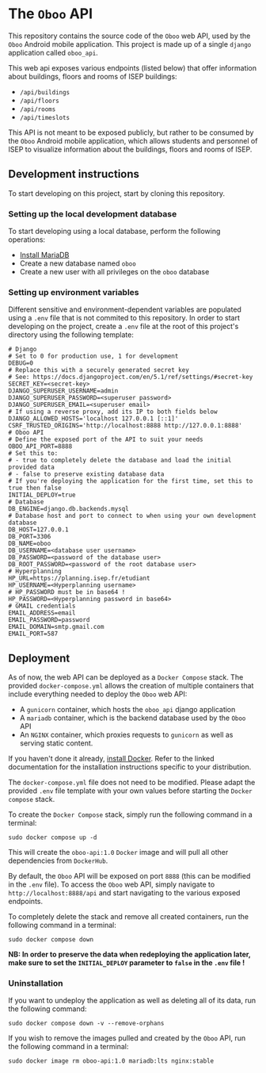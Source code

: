 # The `Oboo` API

This repository contains the source code of the `Oboo` web API, used by the `Oboo` Android mobile application.
This project is made up of a single `django` application called `oboo_api`.

This web api exposes various endpoints (listed below) that offer information about buildings, floors and rooms of ISEP buildings:
- `/api/buildings`
- `/api/floors`
- `/api/rooms`
- `/api/timeslots`

This API is not meant to be exposed publicly, but rather to be consumed by the `Oboo` Android mobile application, which allows
students and personnel of ISEP to visualize information about the buildings, floors and rooms of ISEP.

## Development instructions

To start developing on this project, start by cloning this repository.

### Setting up the local development database

To start developing using a local database, perform the following operations:
- [Install MariaDB](https://mariadb.org/download/?t=repo-config)
- Create a new database named `oboo`
- Create a new user with all privileges on the `oboo` database

### Setting up environment variables

Different sensitive and environment-dependent variables are populated using a `.env` file that is not commited to this repository.
In order to start developing on the project, create a `.env` file at the root of this project's directory using the following template:
```properties
# Django
# Set to 0 for production use, 1 for development
DEBUG=0
# Replace this with a securely generated secret key
# See: https://docs.djangoproject.com/en/5.1/ref/settings/#secret-key
SECRET_KEY=<secret-key>
DJANGO_SUPERUSER_USERNAME=admin
DJANGO_SUPERUSER_PASSWORD=<superuser password>
DJANGO_SUPERUSER_EMAIL=<superuser email>
# If using a reverse proxy, add its IP to both fields below
DJANGO_ALLOWED_HOSTS='localhost 127.0.0.1 [::1]'
CSRF_TRUSTED_ORIGINS='http://localhost:8888 http://127.0.0.1:8888'
# Oboo API
# Define the exposed port of the API to suit your needs
OBOO_API_PORT=8888
# Set this to:
# - true to completely delete the database and load the initial provided data
# - false to preserve existing database data
# If you're deploying the application for the first time, set this to true then false
INITIAL_DEPLOY=true
# Database
DB_ENGINE=django.db.backends.mysql
# Database host and port to connect to when using your own development database
DB_HOST=127.0.0.1
DB_PORT=3306
DB_NAME=oboo
DB_USERNAME=<database user username>
DB_PASSWORD=<password of the database user>
DB_ROOT_PASSWORD=<password of the root database user>
# Hyperplanning
HP_URL=https://planning.isep.fr/etudiant
HP_USERNAME=<Hyperplanning username>
# HP_PASSWORD must be in base64 !
HP_PASSWORD=<Hyperplanning password in base64>
# GMAIL credentials
EMAIL_ADDRESS=email
EMAIL_PASSWORD=password 
EMAIL_DOMAIN=smtp.gmail.com
EMAIL_PORT=587

```

## Deployment

As of now, the web API can be deployed as a `Docker Compose` stack. The provided `docker-compose.yml` allows the creation of multiple containers that include everything needed to deploy the `Oboo` web API:
- A `gunicorn` container, which hosts the `oboo_api` django application
- A `mariadb` container, which is the backend database used by the `Oboo` API
- An `NGINX` container, which proxies requests to `gunicorn` as well as serving static content.

If you haven't done it already, [install Docker](https://docs.docker.com/engine/install/). Refer to the linked documentation for the installation instructions specific to your distribution.

The `docker-compose.yml` file does not need to be modified. Please adapt the provided `.env` file template with your own values before starting the `Docker compose` stack.

To create the `Docker Compose` stack, simply run the following command in a terminal:
```shell
sudo docker compose up -d
```

This will create the `oboo-api:1.0` `Docker` image and will pull all other dependencies from `DockerHub`.

By default, the `Oboo` API will be exposed on port `8888` (this can be modified in the `.env` file). To access the `Oboo` web API, simply navigate to `http://localhost:8888/api` and start navigating to the various exposed endpoints.

To completely delete the stack and remove all created containers, run the following command in a terminal:
```shell
sudo docker compose down
```

**NB: In order to preserve the data when redeploying the application later, make sure to set the `INITIAL_DEPLOY` parameter to `false` in the `.env` file !**

### Uninstallation

If you want to undeploy the application as well as deleting all of its data, run the following command:
```shell
sudo docker compose down -v --remove-orphans
```

If you wish to remove the images pulled and created by the `Oboo` API, run the following command in a terminal:
```shell
sudo docker image rm oboo-api:1.0 mariadb:lts nginx:stable
```
